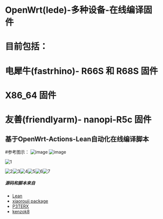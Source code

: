 
#  OpenWrt(lede)-多种设备-在线编译固件

#                       目前包括：
#           电犀牛(fastrhino)- R66S 和 R68S 固件
#           X86_64 固件
#           友善(friendlyarm)- nanopi-R5c 固件

##  基于OpenWrt-Actions-Lean自动化在线编译脚本  

#参考图示：
![image](https://user-images.githubusercontent.com/81753503/236657179-9fc25cc9-b0d3-48fe-bbb4-d4d390c93b00.png)
![image](https://user-images.githubusercontent.com/81753503/236657194-19db7605-5f7e-430b-824e-2de99138e804.png)








![1](https://user-images.githubusercontent.com/83998087/215268469-993b739d-572a-4b74-827f-6b461ea22560.jpg)


![2](https://user-images.githubusercontent.com/83998087/215268475-e58fa564-5e92-491b-aeb3-634583fe3bef.jpg)![3](https://user-images.githubusercontent.com/83998087/215268481-8ad77a7f-8bdd-4913-beec-9d65d4d62bfe.jpg)![4](https://user-images.githubusercontent.com/83998087/215268484-17c49329-840b-48f5-bcd5-61285d0c33b0.jpg)![5](https://user-images.githubusercontent.com/83998087/215268491-d0235608-ea57-493d-aa79-e54ed9d70e58.jpg)![6](https://user-images.githubusercontent.com/83998087/215268499-44ed1bbc-d476-49b1-803a-5c412aee19ac.jpg)![7](https://user-images.githubusercontent.com/83998087/215268513-1a6b2b25-fa43-4151-abac-2f394d9bffbe.jpg)


##### 源码和脚本来自

- [Lean](https://github.com/coolsnowwolf/lede)
- [ xiaorouji package](https://github.com/xiaorouji/openwrt-passwall)
- [P3TERX](https://github.com/P3TERX/Actions-OpenWrt)
- [kenzok8](https://github.com/kenzok8/openwrt-packages)
